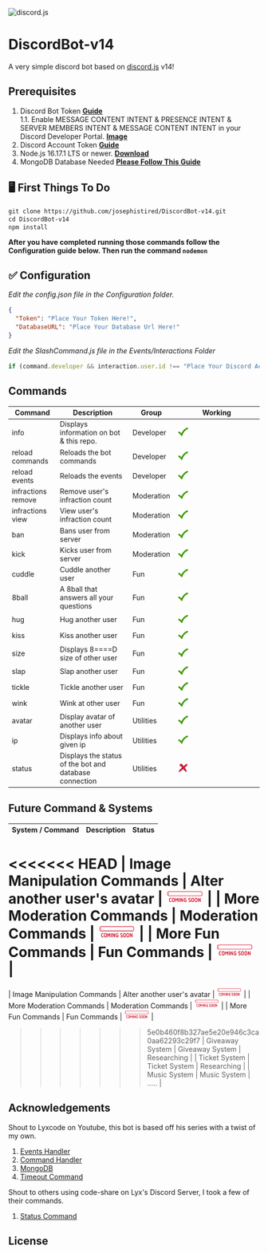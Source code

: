 ![discord.js](https://discordjs.guide/meta-image.png)

# DiscordBot-v14

A very simple discord bot based on [discord.js](https://discord.js.org/#/) v14!

## Prerequisites

1. Discord Bot Token **[Guide](https://discordjs.guide/preparations/setting-up-a-bot-application.html#creating-your-bot)**  
   1.1. Enable MESSAGE CONTENT INTENT & PRESENCE INTENT & SERVER MEMBERS INTENT & MESSAGE CONTENT INTENT in your Discord Developer Portal. **[Image](https://ibb.co/sgLLypg)**
2. Discord Account Token **[Guide](https://www.businessinsider.com/guides/tech/discord-id)**
2. Node.js 16.17.1 LTS or newer. **[Download](https://nodejs.org/en/)**
3. MongoDB Database Needed **[Please Follow This Guide](https://youtu.be/BEkyfqlbVRw)**

## 🖥️ First Things To Do

```
git clone https://github.com/josephistired/DiscordBot-v14.git
cd DiscordBot-v14
npm install
```

**After you have completed running those commands follow the Configuration guide below. Then run the command `nodemon`**

## ✅ Configuration

_Edit the config.json file in the Configuration folder._

```json
{
  "Token": "Place Your Token Here!",
  "DatabaseURL": "Place Your Database Url Here!"
}
```

_Edit the SlashCommand.js file in the Events/Interactions Folder_

```js
if (command.developer && interaction.user.id !== "Place Your Discord Account ID Here.")
```

## Commands

| Command            | Description                                            | Group      | Working                                                       |
| ------------------ | ------------------------------------------------------ | ---------- | ------------------------------------------------------------- |
| info               | Displays information on bot & this repo.               | Developer  | <img src="./Assets/checkmark.gif" width="15%" height="15%"/>  |
| reload commands    | Reloads the bot commands                               | Developer  | <img src="./Assets/checkmark.gif" width="15%" height="15%"/>  |
| reload events      | Reloads the events                                     | Developer  | <img src="./Assets/checkmark.gif" width="15%" height="15%"/>  |
| infractions remove | Remove user's infraction count                         | Moderation | <img src="./Assets/checkmark.gif" width="15%" height="15%"/>  |
| infractions view   | View user's infraction count                           | Moderation | <img src="./Assets/checkmark.gif" width="15%" height="15%"/>  |
| ban                | Bans user from server                                  | Moderation | <img src="./Assets/checkmark.gif" width="15%" height="15%"/>  |
| kick               | Kicks user from server                                 | Moderation | <img src="./Assets/checkmark.gif" width="15%" height="15%"/>  |
| cuddle             | Cuddle another user                                    | Fun        | <img src="./Assets/checkmark.gif" width="15%" height="15%"/>  |
| 8ball              | A 8ball that answers all your questions                | Fun        | <img src="./Assets/checkmark.gif" width="15%" height="15%"/>  |
| hug                | Hug another user                                       | Fun        | <img src="./Assets/checkmark.gif" width="15%" height="15%"/>  |
| kiss               | Kiss another user                                      | Fun        | <img src="./Assets/checkmark.gif" width="15%" height="15%"/>  |
| size               | Displays 8====D size of other user                     | Fun        | <img src="./Assets/checkmark.gif" width="15%" height="15%"/>  |
| slap               | Slap another user                                      | Fun        | <img src="./Assets/checkmark.gif" width="15%" height="15%"/>  |
| tickle             | Tickle another user                                    | Fun        | <img src="./Assets/checkmark.gif" width="15%" height="15%"/>  |
| wink               | Wink at other user                                     | Fun        | <img src="./Assets/checkmark.gif" width="15%" height="15%"/>  |
| avatar             | Display avatar of another user                         | Utilities  | <img src="./Assets/checkmark.gif" width="15%" height="15%"/>  |
| ip                 | Displays info about given ip                           | Utilities  | <img src="./Assets/checkmark.gif" width="15%" height="15%"/>  |
| status             | Displays the status of the bot and database connection | Utilities  | <img src="./Assets/notworking.gif" width="15%" height="15%"/> |

## Future Command & Systems

| System / Command            | Description                 | Status                                                        |
| --------------------------- | --------------------------- | ------------------------------------------------------------- |
<<<<<<< HEAD
| Image Manipulation Commands | Alter another user's avatar | <img src="./Assets/comingsoon.gif" width="15%" height="15%"/> |
| More Moderation Commands    | Moderation Commands         | <img src="./Assets/comingsoon.gif" width="15%" height="15%"/> |
| More Fun Commands           | Fun Commands                | <img src="./Assets/comingsoon.gif" width="15%" height="15%"/> |
=======
| Image Manipulation Commands | Alter another user's avatar | <img src="./Assets/comingsoon.gif" width="10%" height="10%"/> |
| More Moderation Commands    | Moderation Commands         | <img src="./Assets/comingsoon.gif" width="10%" height="10%"/> |
| More Fun Commands           | Fun Commands                | <img src="./Assets/comingsoon.gif" width="10%" height="10%"/> |
>>>>>>> 5e0b460f8b327ae5e20e946c3ca0aa62293c29f7
| Giveaway System             | Giveaway System             | Researching                                                   |
| Ticket System               | Ticket System               | Researching                                                   |
| Music System                | Music System                | .....                                                         |

## Acknowledgements

Shout to Lyxcode on Youtube, this bot is based off his series with a twist of my own.

1. [Events Handler](https://www.youtube.com/watch?v=Mug61R0cxRw)
2. [Command Handler](https://www.youtube.com/watch?v=1eKV2_WsWR0)
3. [MongoDB](https://www.youtube.com/watch?v=BEkyfqlbVRw&t=3s)
4. [Timeout Command](https://www.youtube.com/watch?v=J8jp6ri1lYo)

Shout to others using code-share on Lyx's Discord Server, I took a few of their commands.

1. [Status Command](https://github.com/KevinFoged)

## License

[](https://choosealicense.com/licenses/mit/)
